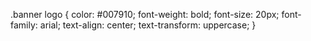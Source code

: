 .banner logo {
    color: #007910;
    font-weight: bold;
    font-size: 20px;
    font-family: arial;
    text-align: center;
    text-transform: uppercase;
}
